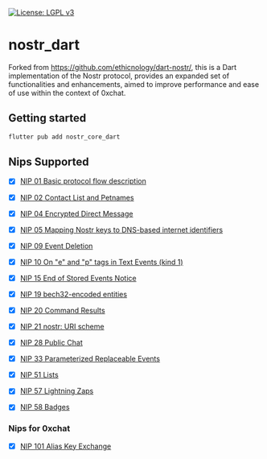 [![License: LGPL v3](https://img.shields.io/badge/License-LGPL_v3-blue.svg)](https://www.gnu.org/licenses/lgpl-3.0)
# nostr_dart
Forked from https://github.com/ethicnology/dart-nostr/, this is a Dart implementation of the Nostr protocol, provides an expanded set of functionalities and enhancements, aimed to improve performance and ease of use within the context of 0xchat.

## Getting started
```sh
flutter pub add nostr_core_dart 
```

## Nips Supported
- [x] [NIP 01 Basic protocol flow description](https://github.com/nostr-protocol/nips/blob/master/01.md)
- [x] [NIP 02 Contact List and Petnames](https://github.com/nostr-protocol/nips/blob/master/02.md)
- [x] [NIP 04 Encrypted Direct Message](https://github.com/nostr-protocol/nips/blob/master/04.md)
- [x] [NIP 05 Mapping Nostr keys to DNS-based internet identifiers](https://github.com/nostr-protocol/nips/blob/master/05.md)
- [x] [NIP 09 Event Deletion](https://github.com/nostr-protocol/nips/blob/master/09.md)
- [x] [NIP 10 On "e" and "p" tags in Text Events (kind 1)](https://github.com/nostr-protocol/nips/blob/master/10.md)
- [x] [NIP 15 End of Stored Events Notice](https://github.com/nostr-protocol/nips/blob/master/15.md)
- [x] [NIP 19 bech32-encoded entities](https://github.com/nostr-protocol/nips/blob/master/19.md)
- [x] [NIP 20 Command Results](https://github.com/nostr-protocol/nips/blob/master/20.md)
- [x] [NIP 21 nostr: URI scheme](https://github.com/nostr-protocol/nips/blob/master/21.md)
- [x] [NIP 28 Public Chat](https://github.com/nostr-protocol/nips/blob/master/28.md)
- [x] [NIP 33 Parameterized Replaceable Events](https://github.com/nostr-protocol/nips/blob/master/33.md)
- [x] [NIP 51 Lists](https://github.com/nostr-protocol/nips/blob/master/51.md)
- [x] [NIP 57 Lightning Zaps](https://github.com/nostr-protocol/nips/blob/master/57.md)
- [x] [NIP 58 Badges](https://github.com/nostr-protocol/nips/blob/master/58.md)


### Nips for 0xchat
- [x] [NIP 101 Alias Key Exchange](https://github.com/water783/nips/blob/nip101/101.md)


